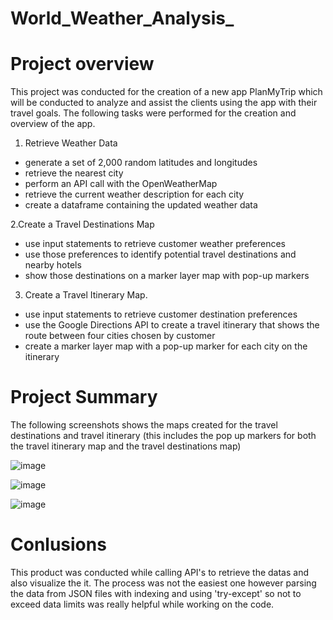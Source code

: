 # World_Weather_Analysis_
# Project overview
This project was conducted for the creation of a new app PlanMyTrip which will be conducted to analyze and assist the clients using the app with their travel goals.
The following tasks were performed for the creation and overview of the app.
1. Retrieve Weather Data

- generate a set of 2,000 random latitudes and longitudes
- retrieve the nearest city
- perform an API call with the OpenWeatherMap
- retrieve the current weather description for each city
- create a dataframe containing the updated weather data

2.Create a Travel Destinations Map

- use input statements to retrieve customer weather preferences
- use those preferences to identify potential travel destinations and nearby hotels
- show those destinations on a marker layer map with pop-up markers
3. Create a Travel Itinerary Map.

- use input statements to retrieve customer destination preferences
- use the Google Directions API to create a travel itinerary that shows the route between four cities chosen by customer
- create a marker layer map with a pop-up marker for each city on the itinerary
# Project Summary
The following screenshots shows the maps created for the travel destinations and travel itinerary (this includes the pop up markers for both the travel itinerary map and the travel destinations map)



![image](https://user-images.githubusercontent.com/99924850/162868646-81c11111-7675-4252-a413-c096c9991a12.png)

![image](https://user-images.githubusercontent.com/99924850/162868785-0abdd8be-06ad-488d-b8ba-37f89578dc53.png)

![image](https://user-images.githubusercontent.com/99924850/162866192-eb7df656-ca99-43ef-be38-0eeeac03d952.png)

# Conlusions
This product was conducted while calling API's to retrieve the datas and also visualize the it.
The process was not the easiest one however parsing the data from JSON files with indexing and using 'try-except' so not to exceed data limits was really helpful while working on the code.
